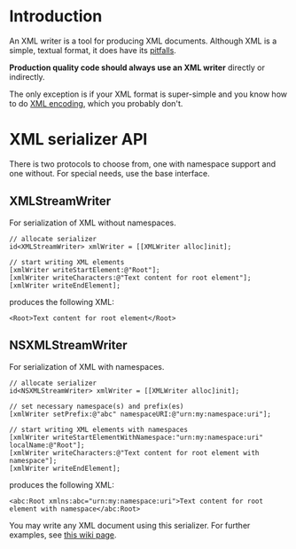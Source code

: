 # Introduction #
An XML writer is a tool for producing XML documents. Although XML is a simple, textual format, it does have its [pitfalls](http://www.ibm.com/developerworks/xml/library/x-wxxm30.html).

**Production quality code should always use an XML writer** directly or indirectly.

The only exception is if your XML format is super-simple and you know how to do [XML encoding](http://en.wikipedia.org/wiki/XML#Characters_and_escaping), which you probably don't.

# XML serializer API #
There is two protocols to choose from, one with namespace support and one without. For special needs, use the base interface.

## XMLStreamWriter ##
For serialization of XML without namespaces.

```
// allocate serializer
id<XMLStreamWriter> xmlWriter = [[XMLWriter alloc]init];

// start writing XML elements
[xmlWriter writeStartElement:@"Root"];
[xmlWriter writeCharacters:@"Text content for root element"];
[xmlWriter writeEndElement];
```

produces the following XML:

```
<Root>Text content for root element</Root>
```

## NSXMLStreamWriter ##
For serialization of XML with namespaces.

```
// allocate serializer
id<NSXMLStreamWriter> xmlWriter = [[XMLWriter alloc]init];
 
// set necessary namespace(s) and prefix(es)
[xmlWriter setPrefix:@"abc" namespaceURI:@"urn:my:namespace:uri"];

// start writing XML elements with namespaces
[xmlWriter writeStartElementWithNamespace:"urn:my:namespace:uri" localName:@"Root"];
[xmlWriter writeCharacters:@"Text content for root element with namespace"];
[xmlWriter writeEndElement];
```

produces the following XML:

```
<abc:Root xmlns:abc="urn:my:namespace:uri">Text content for root element with namespace</abc:Root>
```

You may write any XML document using this serializer. For further examples, see [this wiki page](http://code.google.com/p/xswi/wiki/Examples).